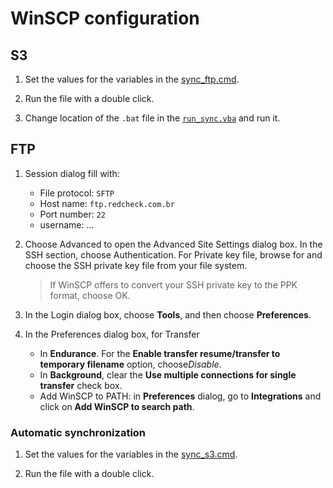 # WinSCP configuration

## S3

1. Set the values for the variables in the [sync_ftp.cmd](./sync_ftp.cmd).

2. Run the file with a double click.

3. Change location of the `.bat` file in the [`run_sync.vba`](./run_sync.vbs) and run it.

## FTP

1. Session dialog fill with:

    - File protocol: `SFTP`
    - Host name: `ftp.redcheck.com.br`
    - Port number: `22`
    - username: ...

2. Choose Advanced to open the Advanced Site Settings dialog box. In the SSH section, choose Authentication. For Private key file, browse for and choose the SSH private key file from your file system.
      > If WinSCP offers to convert your SSH private key to the PPK format, choose OK.
3. In the Login dialog box, choose **Tools**, and then choose **Preferences**.

4. In the Preferences dialog box, for Transfer

    - In **Endurance**. For the **Enable transfer resume/transfer to temporary filename** option, choose*Disable*.
    - In **Background**, clear the **Use multiple connections for single transfer** check box.
    - Add WinSCP to PATH: in **Preferences** dialog, go to **Integrations** and click on **Add WinSCP to search path**.

### Automatic synchronization

1. Set the values for the variables in the [sync_s3.cmd](./sync_s3.cmd).

2. Run the file with a double click.
